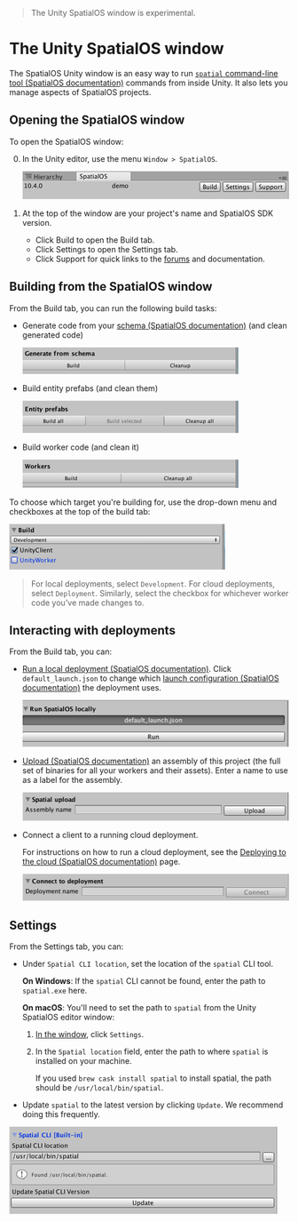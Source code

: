 > The Unity SpatialOS window is experimental.

# The Unity SpatialOS window

The SpatialOS Unity window is an easy way to run [`spatial` command-line tool (SpatialOS documentation)](https://docs.improbable.io/reference/12.2/shared/spatial-cli/introduction) commands
from inside Unity. It also lets you manage aspects of SpatialOS projects.

## Opening the SpatialOS window

To open the SpatialOS window:

0. In the Unity editor, use the menu `Window > SpatialOS`.

    ![SpatialOS window](../assets/spatialos-window/spatialos-window-opened.png)

0. At the top of the window are your project's name and SpatialOS SDK version.

    * Click Build to open the Build tab.
    * Click Settings to open the Settings tab.
    * Click Support for quick links to the [forums](https://forums.improbable.io/) and documentation.

## Building from the SpatialOS window

From the Build tab, you can run the following build tasks:

* Generate code from your [schema (SpatialOS documentation)](https://docs.improbable.io/reference/12.2/shared/glossary#schema) (and clean generated code)

    ![SpatialOS window: codegen](../assets/spatialos-window/spatialos-window-codegen.png)
* Build entity prefabs (and clean them)

    ![SpatialOS window: prefabs](../assets/spatialos-window/spatialos-window-prefabs.png)
* Build worker code (and clean it)

    ![SpatialOS window: worker build](../assets/spatialos-window/spatialos-window-build-workers.png)

To choose which target you're building for, use the drop-down menu and checkboxes at the top of the
build tab:

![SpatialOS window: choose target](../assets/spatialos-window/spatialos-window-choose-build.png)

> For local deployments, select `Development`. For cloud deployments, select `Deployment`.
Similarly, select the checkbox for whichever worker code you've made changes to.

## Interacting with deployments

From the Build tab, you can:

* [Run a local deployment (SpatialOS documentation)](https://docs.improbable.io/reference/12.2/shared/glossary#local-deployment). Click `default_launch.json` to change which
[launch configuration (SpatialOS documentation)](https://docs.improbable.io/reference/12.2/shared/reference/file-formats/launch-config) the deployment uses.

    ![SpatialOS window: run locally](../assets/spatialos-window/spatialos-window-run-locally.png)
* [Upload (SpatialOS documentation)](https://docs.improbable.io/reference/12.2/shared/deploy/deploy-cloud#3-upload-project-assembly-to-the-cloud) an assembly 
of this project (the full set of binaries for all your workers and their assets). Enter a name to use as a label for the assembly.

    ![SpatialOS window: upload an assembly](../assets/spatialos-window/spatialos-window-upload.png)
* Connect a client to a running cloud deployment.

    For instructions on how to run a cloud deployment, see the
    [Deploying to the cloud (SpatialOS documentation)](https://docs.improbable.io/reference/12.2/shared/deploy/deploy-cloud) page.

    ![SpatialOS window: connect worker](../assets/spatialos-window/spatialos-window-connect.png)

## Settings

From the Settings tab, you can:

* Under `Spatial CLI location`, set the location of the `spatial` CLI tool.

    **On Windows**: If the `spatial` CLI cannot be found, enter the path to `spatial.exe` here.

    **On macOS**: You'll need to set the path to `spatial` from the Unity SpatialOS editor window:

    1. [In the window](#opening-the-spatialos-window), click `Settings`.
    2. In the `Spatial location` field, enter the path to where `spatial` is installed on your machine.

        If you used `brew cask install spatial` to install spatial, the path should be `/usr/local/bin/spatial`.

* Update `spatial` to the latest version by clicking `Update`. We recommend doing this frequently.

![SpatialOS Settings window](../assets/spatialos-window/spatialos-window-settings.png)

